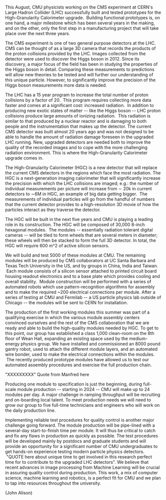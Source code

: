 


This August, CMU physicists working on the CMS experiment at CERN's
Large Hadron Collider (LHC) successfully built and tested prototypes
for the High-Granularity Calorimeter upgrade.  Building functional
prototypes is, on one hand, a major milestone which has been several
years in the making, and on the other, only the first step in a
manufacturing project that will take place over the next three years.

The CMS experiment is one of two general purpose detectors at the LHC.
CMS can be thought of as a large 3D camera that records the products
of the proton collisions provided by the LHC. Images collected from
the detector were used to discover the Higgs boson in 2012. Since its
discovery, a major focus of the field has been in studying the
properties of the Higgs boson in detail. Comparing these measurements
to predictions will allow new theories to be tested and will further
our understanding of this unique particle. However, to significantly
improve the precision of the Higgs boson measurements more data is
needed.

The LHC has a 15 year program to increase the total number of proton
collisions by a factor of 20.  This program requires collecting more
data faster and comes at a significant cost: increased radiation.  In
addition to producing new exotic states of matter -- like the Higgs
boson -- LHC proton collisions produce large amounts of ionizing
radiation.  This radiation is similar to that produced by a nuclear
reactor and is damaging to both people and the instrumentation that
makes up the detector. The current CMS detector was built almost 20
years ago and was not designed to be able to handle the amount of
radiation damage foreseen in the upgraded LHC running. New, upgraded
detectors are needed both to improve the quality of the recorded
images and to cope with the more challenging radiation
environment. This is where the High-Granularity Calorimeter upgrade
comes in.

The High-Granularity Calorimeter (HGC) is a new detector that will
replace the current CMS detectors in the regions which face the most
radiation. The HGC is a next-generation imaging calorimeter that will
significantly increase the precision with which the LHC collisions are
imaged; e.g.: the number of individual measurements per picture will
increase from ∼ 20k in current detectors to ∼6M in HGC, an example of
big data getting bigger.  The measurements of individual particles
will go from the handful of numbers that the current detector provides
to a high-resolution 3D movie of how the particles interact as they
traverse the detector.

The HGC will be built in the next five years and CMU is playing a
leading role in its construction. The HGC will be composed of 30,000
8-inch hexagonal modules.  The modules -- essentially radiation
tolerant digital cameras -- will be tiled to form wheels that are
several meters in diameter; these wheels will then be stacked to form
the full 3D detector. In total, the HGC will require 600 m^2 of active
silicon sensors.

We will build and test 5000 of these modules at CMU. The remaining
modules will be produced by CMS collaborators at UC Santa Barbara and
Texas Tech University in the US, and by groups in China, India and
Taiwan.  Each module consists of a silicon sensor attached to printed
circuit board housing readout electronics and to a base plate which
provides cooling and overall stability.  Module construction will be
performed with a series of automated robots which use
pattern-recognition algorithms for assembly and to make the required
~200 electrical connections per module. After a series of testing at
CMU and Fermilab -- a US particle physics lab outside of Chicago --
the modules will be sent to CERN for installation.

The production of the first working modules this summer was part of a
qualifying exercise in which the various module assembly centers
convinced ourselves and the rest of the CMS collaboration that we are
ready and able to build the high-quality modules needed by HGC. To get
to this point, our group has established a class 1,000 clean-room on
the 8th floor of Wean Hall, expanding an existing space used by the
medium-energy physics group. We have installed and commissioned an
8000 pound gantry robot, used to attach the different module layers,
and an automated wire bonder, used to make the electrical connections
within the modules.  The recently produced prototype modules have
allowed us to test our automated assembly procedures and exercise the
full production chain.

"XXXXXXXXX" Quote from Manfred here 

Producing one module to specification is just the beginning, during
full-scale module production -- starting in 2024 -- CMU will make up
to 24 modules per day. A major challenge in ramping throughput will be
recruiting and on-boarding local talent. To meet production needs we
will need to grow our group to five full-time technicians and
engineers who will work on the daily production line.


Implementing reliable test procedures for quality control is another
major challenge going forward. The module production will be
pipe-lined with a several-day start-to-finish time per module. It will
thus be critical to catch and fix any flaws in production as quickly
as possible. The test procedures will be developed mainly by postdocs
and graduate students and will provide an opportunity for a
significant number of CMU undergraduates to get hands-on experience
testing modern particle physics detectors.  "QUOTE here about unique
time to get involved in this research perfect time for to contribute
to the upgraded LHC detectors". We believe that recent advances in
image processing from Machine Learning will be crucial in assuring
quality control during production. This work, a mix of computer
science, machine learning and robotics, is a perfect fit for CMU and
we plan to tap into resources throughout the university.

(John Alison)
